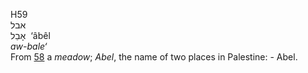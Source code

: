 H59  
אבל  
אָבֵל ‎ ‘âbêl  
*aw-bale‘*  
From [58](h0058) a *meadow*; *Abel*, the name of two places in
Palestine: - Abel.  
